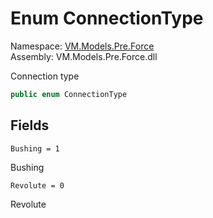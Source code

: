 # Enum ConnectionType

Namespace: [VM.Models.Pre.Force](VM.Models.Pre.Force.md)  
Assembly: VM.Models.Pre.Force.dll  

Connection type

```csharp
public enum ConnectionType
```

## Fields

`Bushing = 1` 

Bushing



`Revolute = 0` 

Revolute




